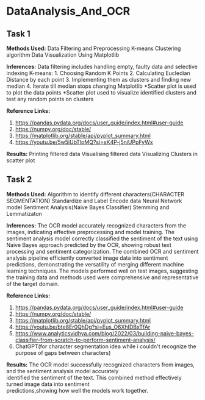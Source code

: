 # DataAnalysis_And_OCR

## Task 1
**Methods Used:**
  Data Filtering and Preprocessing
  K-means Clustering algorithm
  Data Visualization Using Matplotlib
  
**Inferences:**
  Data filtering includes handling empty, faulty data and selective indexing
  K-means:
    1. Choosing Random K Points
    2. Calculating Eucledian Distance by each point
    3. Implementing them as clusters and finding new median
    4. Iterate till median stops changing
  Matplotlib
    *Scatter plot is used to plot the data points
    *Scatter plot used to visualize identified clusters and test any random points on clusters

**Reference Links:**
  1. https://pandas.pydata.org/docs/user_guide/index.html#user-guide
  2. https://numpy.org/doc/stable/
  3. https://matplotlib.org/stable/api/pyplot_summary.html
  4. https://youtu.be/5w5iUbTlpMQ?si=sK4P-j5niUPpFyWx

**Results:**
    Printing filtered data
    Visualising filtered data
    Visualizing Clusters in scatter plot
    

## Task 2
**Methods Used:**
  Algorithm to identify different characters(CHARACTER SEGMENTATION)
  Standardize and Label Encode data
  Neural Network model
  Sentiment Analysis(Naive Bayes Classifier)
  Stemming and Lemmatizaton
  
**Inferences:**
    The OCR model accurately recognized characters from the images, indicating effective preprocessing and model           training.
    The sentiment analysis model correctly classified the sentiment of the text using Naive Bayes approach predicted       by the OCR, showing robust text processing and sentiment categorization.
    The combined OCR and sentiment analysis pipeline efficiently converted image data into sentiment predictions,          demonstrating the versatility of merging different machine learning techniques.
    The models performed well on test images, suggesting the training data and methods used were comprehensive and         representative of the target domain.
    
**Reference Links:**
  1. https://pandas.pydata.org/docs/user_guide/index.html#user-guide
  2. https://numpy.org/doc/stable/
  3. https://matplotlib.org/stable/api/pyplot_summary.html
  4. https://youtu.be/bte8Er0QhDg?si=Eus_O6XhIDBxTfAr
  5. https://www.analyticsvidhya.com/blog/2022/03/building-naive-bayes-classifier-from-scratch-to-perform-sentiment-analysis/
  6. ChatGPT(for character segmentation idea while i couldn't recognize the purpose of gaps between characters)

**Results:**
  The OCR model successfully recognized characters from images, and the sentiment analysis model accurately           
  identified the sentiment of the text. This combined method effectively turned image data into sentiment       
   predictions,showing how well the models work together.
